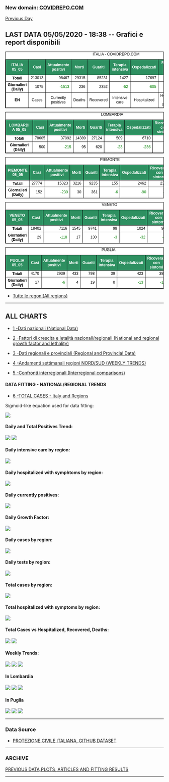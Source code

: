 <!-- start -->
### New domain: <a href="http://www.covidrepo.com/">COVIDREPO.COM</a>
[Previous Day](/index_04_05.md)
## LAST DATA 05/05/2020 - 18:38 -- Grafici e report disponibili

<table style=" color:black; font-size:12; font-family:arial; text-align:center; " cellpadding="2.5" cellspacing="0" border="1" bordercolor="black" bgcolor="#FFFFFF">
<caption>ITALIA - COVIDREPO.COM</caption>
<tr style="color:#FFFFFF;background:#2E9061">
<th>ITALIA 05_05</th>
<th>Casi</th>
<th>Attualmente positivi</th>
<th>Morti</th>
<th>Guariti</th>
<th>Terapia intensiva</th>
<th>Ospedalizzati</th>
<th>Ricoverati con sintomi</th>
<th>Isolamento domiciliare</th>
<th>Tamponi</th>
</tr>
<tr>
<th>Totali</th>
<td align="right"> 213013</td>
<td align="right"> 98467</td>
<td align="right"> 29315</td>
<td align="right"> 85231</td>
<td align="right"> 1427</td>
<td align="right"> 17697</td>
<td align="right"> 16270</td>
<td align="right"> 80770</td>
<td align="right"> 2246666</td>
</tr>
<tr>
<th>Giornalieri (Daily)</th>
<td align="right"> 1075</td>
<td align="right" style=" color:green; "> -1513</td>
<td align="right"> 236</td>
<td align="right"> 2352</td>
<td align="right" style=" color:green; "> -52</td>
<td align="right" style=" color:green; "> -605</td>
<td align="right" style=" color:green; "> -553</td>
<td align="right" style=" color:green; "> -908</td>
<td align="right"> 55263</td>
</tr>
<tr>
<th>EN</th>
<td>Cases</td>
<td>Currently positives</td>
<td>Deaths</td>
<td>Recovered</td>
<td>Intensive care</td>
<td>Hospitalized</td>
<td>Hospitalized with symptoms</td>
<td>Home isolation</td>
<td>Tests</td>
</tr>
</table>

<table style=" color:black; font-size:12; font-family:arial; text-align:center; " cellpadding="2.5" cellspacing="0" border="1" bordercolor="black" bgcolor="#FFFFFF">
<caption>LOMBARDIA</caption>
<tr style="color:#FFFFFF;background:#2E9061">
<th>LOMBARDIA 05_05</th>
<th>Casi</th>
<th>Attualmente positivi</th>
<th>Morti</th>
<th>Guariti</th>
<th>Terapia intensiva</th>
<th>Ospedalizzati</th>
<th>Ricoverati con sintomi</th>
<th>Isolamento domiciliare</th>
<th>Tamponi</th>
</tr>
<tr>
<th>Totali</th>
<td align="right"> 78605</td>
<td align="right"> 37092</td>
<td align="right"> 14389</td>
<td align="right"> 27124</td>
<td align="right"> 509</td>
<td align="right"> 6710</td>
<td align="right"> 6201</td>
<td align="right"> 30382</td>
<td align="right"> 425290</td>
</tr>
<tr>
<th>Giornalieri (Daily)</th>
<td align="right"> 500</td>
<td align="right" style=" color:green; "> -215</td>
<td align="right"> 95</td>
<td align="right"> 620</td>
<td align="right" style=" color:green; "> -23</td>
<td align="right" style=" color:green; "> -236</td>
<td align="right" style=" color:green; "> -213</td>
<td align="right"> 21</td>
<td align="right"> 6455</td>
</tr>
</table>

<table style=" color:black; font-size:12; font-family:arial; text-align:center; " cellpadding="2.5" cellspacing="0" border="1" bordercolor="black" bgcolor="#FFFFFF">
<caption>PIEMONTE</caption>
<tr style="color:#FFFFFF;background:#2E9061">
<th>PIEMONTE 05_05</th>
<th>Casi</th>
<th>Attualmente positivi</th>
<th>Morti</th>
<th>Guariti</th>
<th>Terapia intensiva</th>
<th>Ospedalizzati</th>
<th>Ricoverati con sintomi</th>
<th>Isolamento domiciliare</th>
<th>Tamponi</th>
</tr>
<tr>
<th>Totali</th>
<td align="right"> 27774</td>
<td align="right"> 15323</td>
<td align="right"> 3216</td>
<td align="right"> 9235</td>
<td align="right"> 155</td>
<td align="right"> 2462</td>
<td align="right"> 2307</td>
<td align="right"> 12861</td>
<td align="right"> 181316</td>
</tr>
<tr>
<th>Giornalieri (Daily)</th>
<td align="right"> 152</td>
<td align="right" style=" color:green; "> -239</td>
<td align="right"> 30</td>
<td align="right"> 361</td>
<td align="right" style=" color:green; "> -6</td>
<td align="right" style=" color:green; "> -90</td>
<td align="right" style=" color:green; "> -84</td>
<td align="right" style=" color:green; "> -149</td>
<td align="right"> 5238</td>
</tr>
</table>

<table style=" color:black; font-size:12; font-family:arial; text-align:center; " cellpadding="2.5" cellspacing="0" border="1" bordercolor="black" bgcolor="#FFFFFF">
<caption>VENETO</caption>
<tr style="color:#FFFFFF;background:#2E9061">
<th>VENETO 05_05</th>
<th>Casi</th>
<th>Attualmente positivi</th>
<th>Morti</th>
<th>Guariti</th>
<th>Terapia intensiva</th>
<th>Ospedalizzati</th>
<th>Ricoverati con sintomi</th>
<th>Isolamento domiciliare</th>
<th>Tamponi</th>
</tr>
<tr>
<th>Totali</th>
<td align="right"> 18402</td>
<td align="right"> 7116</td>
<td align="right"> 1545</td>
<td align="right"> 9741</td>
<td align="right"> 98</td>
<td align="right"> 1024</td>
<td align="right"> 926</td>
<td align="right"> 6092</td>
<td align="right"> 390952</td>
</tr>
<tr>
<th>Giornalieri (Daily)</th>
<td align="right"> 29</td>
<td align="right" style=" color:green; "> -118</td>
<td align="right"> 17</td>
<td align="right"> 130</td>
<td align="right" style=" color:green; "> -3</td>
<td align="right" style=" color:green; "> -32</td>
<td align="right" style=" color:green; "> -29</td>
<td align="right" style=" color:green; "> -86</td>
<td align="right"> 7292</td>
</tr>
</table>

<table style=" color:black; font-size:12; font-family:arial; text-align:center; " cellpadding="2.5" cellspacing="0" border="1" bordercolor="black" bgcolor="#FFFFFF">
<caption>PUGLIA</caption>
<tr style="color:#FFFFFF;background:#2E9061">
<th>PUGLIA 05_05</th>
<th>Casi</th>
<th>Attualmente positivi</th>
<th>Morti</th>
<th>Guariti</th>
<th>Terapia intensiva</th>
<th>Ospedalizzati</th>
<th>Ricoverati con sintomi</th>
<th>Isolamento domiciliare</th>
<th>Tamponi</th>
</tr>
<tr>
<th>Totali</th>
<td align="right"> 4170</td>
<td align="right"> 2939</td>
<td align="right"> 433</td>
<td align="right"> 798</td>
<td align="right"> 39</td>
<td align="right"> 423</td>
<td align="right"> 384</td>
<td align="right"> 2516</td>
<td align="right"> 69128</td>
</tr>
<tr>
<th>Giornalieri (Daily)</th>
<td align="right"> 17</td>
<td align="right" style=" color:green; "> -6</td>
<td align="right"> 4</td>
<td align="right"> 19</td>
<td align="right"> 0</td>
<td align="right" style=" color:green; "> -13</td>
<td align="right" style=" color:green; "> -13</td>
<td align="right"> 7</td>
<td align="right"> 1961</td>
</tr>
</table>


- [Tutte le regoni(All regions)](/Tables/regionsTable_05_05.md)

---

## ALL CHARTS

- [1 -Dati nazionali (National Data)](/RUN_05_05/RUN0/RUN.html)

- [2 -Fattori di crescita e letalità nazionali/regionali (National and regional growth factor and lethality)](/RUN_05_05/RUN6/RUN.html)

- [3 -Dati regionali e provinciali (Regional and Provincial Data)](/RUN_05_05/RUN2/RUN.html)

- [4 -Andamenti settimanali regioni NORD/SUD (WEEKLY TRENDS)](/RUN_05_05/RUN5/RUN.html)

- [5 -Confronti interregionali (Interregional comparisons)](/RUN_05_05/RUN4/RUN.html)

#### DATA FITTING - NATIONAL/REGIONAL TRENDS

- [6 -TOTAL CASES - Italy and Regions](/RUN_05_05/RUN1/RUN.html)

Sigmoid-like equation used for data fitting:

<img src="http://latex.codecogs.com/svg.latex?Sig = \frac{a}{e^{b(x+c)} + a1e^{b1(x+c1)} - d}" border="0"/>

#### Daily and Total Positives Trend:
<img src="https://marcelchiarello.github.io/showdata/RUN_05_05/RUN1/RUN_DATA_FIT_TOTAL_CASES_ITALY_REGIONS_01.png">
<img src="https://marcelchiarello.github.io/showdata/RUN_05_05/RUN1/RUN_DATA_FIT_TOTAL_CASES_ITALY_REGIONS_02.png">

#### Daily intensive care by region:
<img src="https://marcelchiarello.github.io/showdata/RUN_05_05/RUN4/RUN_INTEREGION_13.png">

#### Daily hospitalized with symphtoms by region:
<img src="https://marcelchiarello.github.io/showdata/RUN_05_05/RUN4/RUN_INTEREGION_14.png">

#### Daily currently positives:
<img src="https://marcelchiarello.github.io/showdata/RUN_05_05/RUN4/RUN_INTEREGION_15.png">

#### Daily Growth Factor:
<img src="https://marcelchiarello.github.io/showdata/RUN_05_05/RUN6/RUN_FACTORS_01.png">

#### Daily cases by region:
<img src="https://marcelchiarello.github.io/showdata/RUN_05_05/RUN4/RUN_INTEREGION_11.png">

#### Daily tests by region:
<img src="https://marcelchiarello.github.io/showdata/RUN_05_05/RUN4/RUN_INTEREGION_12.png">

#### Total cases by region:
<img src="https://marcelchiarello.github.io/showdata/RUN_05_05/RUN4/RUN_INTEREGION_01.png">

#### Total hospitalized with symptoms by region:
<img src="https://marcelchiarello.github.io/showdata/RUN_05_05/RUN4/RUN_INTEREGION_05.png">

#### Total Cases vs Hospitalized, Recovered, Deaths:
<img src="https://marcelchiarello.github.io/showdata/RUN_05_05/RUN0/RUN_DATA_ITALIA_01.png">


<img src="https://marcelchiarello.github.io/showdata/RUN_05_05/RUN0/RUN_DATA_ITALIA_04.png">

#### Weekly Trends:
<img src="https://marcelchiarello.github.io/showdata/RUN_05_05/RUN5/RUN_NEWTRENDS_01.png">
<img src="https://marcelchiarello.github.io/showdata/RUN_05_05/RUN5/RUN_NEWTRENDS_02.png">
<img src="https://marcelchiarello.github.io/showdata/RUN_05_05/RUN5/RUN_NEWTRENDS_03.png">


#### In Lombardia
<img src="https://marcelchiarello.github.io/showdata/RUN_05_05/RUN2/RUN_DATA_PROVINCE_08.png">
<img src="https://marcelchiarello.github.io/showdata/RUN_05_05/RUN1/RUN_DATA_FIT_TOTAL_CASES_ITALY_REGIONS_05.png">
<img src="https://marcelchiarello.github.io/showdata/RUN_05_05/RUN1/RUN_DATA_FIT_TOTAL_CASES_ITALY_REGIONS_06.png">

#### In Puglia
<img src="https://marcelchiarello.github.io/showdata/RUN_05_05/RUN2/RUN_DATA_PROVINCE_01.png">
<img src="https://marcelchiarello.github.io/showdata/RUN_05_05/RUN1/RUN_DATA_FIT_TOTAL_CASES_ITALY_REGIONS_03.png">
<img src="https://marcelchiarello.github.io/showdata/RUN_05_05/RUN1/RUN_DATA_FIT_TOTAL_CASES_ITALY_REGIONS_04.png">

---

### Data Source

- [PROTEZIONE CIVILE ITALIANA, GITHUB DATASET](https://github.com/pcm-dpc/COVID-19)

---

### ARCHIVE
[PREVIOUS DATA,PLOTS, ARTICLES AND FITTING RESULTS](/archive.md)

---
